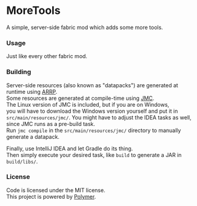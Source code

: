 # MoreTools
A simple, server-side fabric mod which adds some more tools.

### Usage
Just like every other fabric mod.  

### Building
Server-side resources (also known as "datapacks") are generated at runtime using [ARRP](https://github.com/Devan-Kerman/ARRP).  
Some resources are generated at compile-time using [JMC](https://jmc.wingedseal.com/).  
The Linux version of JMC is included, but if you are on Windows,  
you will have to download the Windows version yourself and put it in `src/main/resources/jmc/`.
You might have to adjust the IDEA tasks as well, since JMC runs as a pre-build task.  
Run `jmc compile` in the `src/main/resources/jmc/` directory to manually generate a datapack.  
  
Finally, use IntelliJ IDEA and let Gradle do its thing.  
Then simply execute your desired task, like `build` to generate a JAR in `build/libs/`.

### License
Code is licensed under the MIT license.   
This project is powered by [Polymer](https://github.com/Patbox/polymer).
